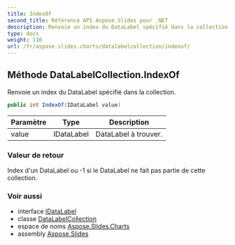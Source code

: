 ```yaml
---
title: IndexOf
second_title: Référence API Aspose.Slides pour .NET
description: Renvoie un index du DataLabel spécifié dans la collection.
type: docs
weight: 110
url: /fr/aspose.slides.charts/datalabelcollection/indexof/
---
```


## Méthode DataLabelCollection.IndexOf

Renvoie un index du DataLabel spécifié dans la collection.

```csharp
public int IndexOf(IDataLabel value)
```

| Paramètre | Type | Description |
| --- | --- | --- |
| value | IDataLabel | DataLabel à trouver. |

### Valeur de retour

Index d'un DataLabel ou -1 si le DataLabel ne fait pas partie de cette collection.

### Voir aussi

* interface [IDataLabel](../../idatalabel)
* classe [DataLabelCollection](../../datalabelcollection)
* espace de noms [Aspose.Slides.Charts](../../datalabelcollection)
* assembly [Aspose.Slides](../../../)

<!-- NE PAS ÉDITER : généré par xmldocmd pour Aspose.Slides.dll -->